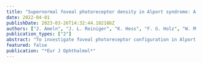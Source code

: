 ```yaml
---
title: "Supernormal foveal photoreceptor density in Alport syndrome: A case report"
date: 2022-04-01
publishDate: 2023-03-26T14:32:44.102186Z
authors: ["J. Ameln", "J. L. Reiniger", "K. Hess", "F. G. Holz", "W. M. Harmening"]
publication_types: ["2"]
abstract: "To investigate foveal photoreceptor configuration in Alport syndrome, a rare inherited disease characterized by Collagen IV dysfunction. imaging of the foveal center and quantitative analysis of cone photoreceptor topography in a 17-year-old male patient with Alport syndrome presenting absence of a foveal avascular zone (FAZ) and foveal hypoplasia in both eyes. 2.97 in right and left eyes, respectively). Foveal hypoplasia has previously been associated with normal or reduced cone density. Our observation is the first case of disease-related supernormal cone density within the foveola, shedding light upon the role of Collagen IV in foveal maturation."
featured: false
publication: "*Eur J Ophthalmol*"
---
```


